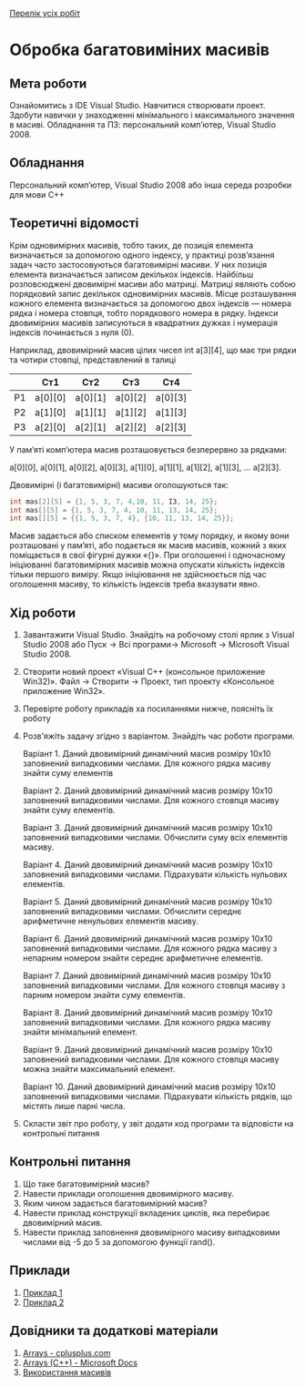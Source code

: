 [Перелік усіх робіт](README.md)

# Обробка багатовиміних масивів


## Мета роботи 

Ознайомитись з IDE Visual Studio. Навчитися створювати проект. Здобути навички у знаходженнi мінімального і максимального значення в масиві.
Обладнання та ПЗ: персональний комп’ютер, Visual Studio 2008.

## Обладнання

Персональний комп’ютер, Visual Studio 2008 або інша середа розробки для мови C++

## Теоретичні відомості

Крім одновимірних масивів, тобто таких, де позиція елемента визначається за допомогою одного індексу, у практиці розв’язання задач часто застосовуються багатовимірні масиви. У них позиція елемента визначається записом декількох індексів. Найбільш розповсюджені двовимірні масиви або матриці. Матриці являють собою порядковий запис декількох одновимірних масивів. Місце розташування кожного елемента визначається за допомогою двох індексів — номера рядка і номера стовпця, тобто порядкового номера в рядку. Індекси двовимірних масивів записуються в квадратних дужках і нумерація індексів починається з нуля (0).

Наприклад, двовимірний масив цілих чисел int а[3][4], що має три рядки та чотири стовпці, представлений в талиці

||Ст1|Ст2|Ст3|Ст4|
|--|--|--|--|--|
|Р1|а[0][0]|а[0][1]|а[0][2]|а[0][3]|
|Р2|а[1][0]|а[1][1]|а[1][2]|а[1][3]|
|Р3|а[2][0]|а[2][1]|а[2][2]|а[2][З]|

У пам’яті комп’ютера масив розташовується безперервно за рядками:

а[0][0], а[0][1], а[0][2], а[0][3], а[1][0], а[1][1], а[1][2], а[1][3], … а[2][3].

Двовимірні (і багатовимірні) масиви оголошуються так:

```cpp
int mas[2][5] = {1, 5, 3, 7, 4,10, 11, ІЗ, 14, 25};
int mas[][5] = {1, 5, 3, 7, 4, 10, 11, 13, 14, 25};
int mas[][5] = {{1, 5, 3, 7, 4}, {10, 11, 13, 14, 25}};
```


Масив задається або списком елементів у тому порядку, и якому вони розташовані у пам’яті, або подається як масив масивів, кожний з яких поміщається в свої фігурні дужки «{}». При оголошенні і одночасному ініціюванні багатовимірних масивів можна опускати кількість індексів тільки першого виміру. Якщо ініціювання не здійснюється під час оголошення масиву, то кількість індексів треба вказувати явно. 

## Хід роботи

1. Завантажити Visual Studio. Знайдіть на робочому столі ярлик з Visual Studio 2008 або Пуск → Всі програми→ Microsoft → Microsoft Visual Studio 2008.

2. Створити новий проект «Visual C++ (консольное приложение Win32)». Файл → Cтворити → Проект, тип проекту «Консольное приложение Win32».

3. Перевірте роботу прикладів ха посиланнями нижче, поясніть їх роботу
	
4. Розв'яжіть задачу згідно з варіантом. Знайдіть час роботи програми.

	Варіант 1. Даний двовимірний динамічний масив розміру 10x10 заповнений випадковими числами. Для кожного рядка масиву знайти суму елементів

	Варіант 2. Даний двовимірний динамічний масив розміру 10x10 заповнений випадковими числами. Для кожного стовпця масиву знайти суму елементів.

	Варіант 3. Даний двовимірний динамічний масив розміру 10x10 заповнений випадковими числами. Обчислити суму всіх елементів масиву.

	Варіант 4. Даний двовимірний динамічний масив розміру 10x10 заповнений випадковими числами. Підрахувати кількість нульових елементів.

	Варіант 5. Даний двовимірний динамічний масив розміру 10x10 заповнений випадковими числами. Обчислити середнє арифметичне ненульових елементів масиву.

	Варіант 6. Даний двовимірний динамічний масив розміру 10x10 заповнений випадковими числами. Для кожного рядка масиву з непарним номером знайти середнє арифметичне елементів.

	Варіант 7. Даний двовимірний динамічний масив розміру 10x10 заповнений випадковими числами. Для кожного стовпця масиву з парним номером знайти суму елементів.

	Варіант 8. Даний двовимірний динамічний масив розміру 10x10 заповнений випадковими числами. Для кожного рядка масиву знайти мінімальний елемент.

	Варіант 9. Даний двовимірний динамічний масив розміру 10x10 заповнений випадковими числами. Для кожного стовпця масиву можна знайти максимальний елемент.

	Варіант 10. Даний двовимірний динамічний масив розміру 10x10 заповнений випадковими числами. Підрахувати кількість рядків, що містять лише парні числа.
    
5. Скласти звіт про роботу, у звіт додати код програми та відповісти на контрольні питання

## Контрольні питання

1. Що таке багатовимірний масив?
2. Навести приклади оголошення двовимірного масиву.
3. Яким чином задається багатовимірний масив?
4. Навести приклад конструкції вкладених циклів, яка перебирає двовимірний масив.
5. Навести приклад заповнення двовимірного масиву випадковими числами від -5 до 5 за допомогою функції rand().

## Приклади

1. [Приклад 1](src/lab-01/lab-04-001.cpp)
2. [Приклад 2](src/lab-01/lab-04-002.cpp)

## Довідники та додаткові матеріали

1. [Arrays - cplusplus.com](https://www.cplusplus.com/doc/tutorial/arrays/)
1. [Arrays (C++) - Microsoft Docs](https://docs.microsoft.com/en-us/cpp/cpp/arrays-cpp?view=msvc-170)
1. [Використання масивів](http://cpp.dp.ua/vykorystannya-masyviv/)
